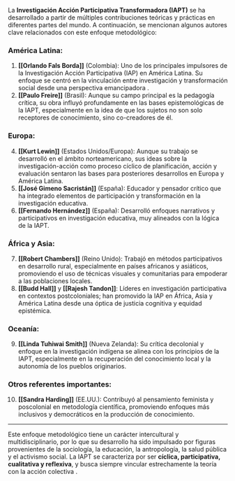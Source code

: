 La **Investigación Acción Participativa Transformadora (IAPT)** se ha desarrollado a partir de múltiples contribuciones teóricas y prácticas en diferentes partes del mundo. A continuación, se mencionan algunos autores clave relacionados con este enfoque metodológico:

### América Latina:
1. **[[Orlando Fals Borda]]** (Colombia): Uno de los principales impulsores de la Investigación Acción Participativa (IAP) en América Latina. Su enfoque se centró en la vinculación entre investigación y transformación social desde una perspectiva emancipadora .
2. **[[Paulo Freire]]** (Brasil): Aunque su campo principal es la pedagogía crítica, su obra influyó profundamente en las bases epistemológicas de la IAPT, especialmente en la idea de que los sujetos no son solo receptores de conocimiento, sino co-creadores de él.

### Europa:
4. **[[Kurt Lewin]]** (Estados Unidos/Europa): Aunque su trabajo se desarrolló en el ámbito norteamericano, sus ideas sobre la investigación-acción como proceso cíclico de planificación, acción y evaluación sentaron las bases para posteriores desarrollos en Europa y América Latina.
5. **[[José Gimeno Sacristán]]** (España): Educador y pensador crítico que ha integrado elementos de participación y transformación en la investigación educativa.
6. **[[Fernando Hernández]]** (España): Desarrolló enfoques narrativos y participativos en investigación educativa, muy alineados con la lógica de la IAPT.

### África y Asia:
7. **[[Robert Chambers]]** (Reino Unido): Trabajó en métodos participativos en desarrollo rural, especialmente en países africanos y asiáticos, promoviendo el uso de técnicas visuales y comunitarias para empoderar a las poblaciones locales.
8. **[[Budd Hall]]** y **[[Rajesh Tandon]]**: Líderes en investigación participativa en contextos postcoloniales; han promovido la IAP en África, Asia y América Latina desde una óptica de justicia cognitiva y equidad epistémica.

### Oceanía:
9. **[[Linda Tuhiwai Smith]]** (Nueva Zelanda): Su crítica decolonial y enfoque en la investigación indígena se alinea con los principios de la IAPT, especialmente en la recuperación del conocimiento local y la autonomía de los pueblos originarios.

### Otros referentes importantes:
10. **[[Sandra Harding]]** (EE.UU.): Contribuyó al pensamiento feminista y poscolonial en metodología científica, promoviendo enfoques más inclusivos y democráticos en la producción de conocimiento.

---

Este enfoque metodológico tiene un carácter intercultural y multidisciplinario, por lo que su desarrollo ha sido impulsado por figuras provenientes de la sociología, la educación, la antropología, la salud pública y el activismo social. La IAPT se caracteriza por ser **cíclica, participativa, cualitativa y reflexiva**, y busca siempre vincular estrechamente la teoría con la acción colectiva .